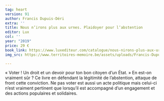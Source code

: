 ```yaml
---
tag: heart
version: 91
author: Francis Dupuis-Déri
extra: ''
title: Nous n’irons plus aux urnes. Plaidoyer pour l’abstention
editor: Lux
col: ''
year: "2019"
price: 29 €
book_link: https://www.luxediteur.com/catalogue/nous-nirons-plus-aux-urnes/
img_src: https://www.territoires-memoire.be/assets/uploads/Francis-Dupuis-Déri-Nous-n’irons-plus-aux-urnes.jpg

---
```

«&nbsp;Voter ! Un droit et un devoir pour ton bon citoyen d’un État.&nbsp;» En est-on vraiment sûr ? Ce livre en défendant la légitimité de l’abstention, attaque de front cette conviction. Ne pas voter est aussi un acte politique mais celui-ci n’est vraiment pertinent que lorsqu’il est accompagné d’un engagement et des actions populaires et solidaires.